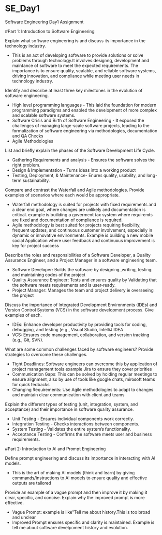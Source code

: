 
# SE_Day1
Software Engineering Day1 Assignment

#Part 1: Introduction to Software Engineering

Explain what software engineering is and discuss its importance in the technology industry.
- This is an act of developing software to provide solutions or solve problems through technology.It involves designng, development and maintance of software to meet the expected requirements.
The importance is to ensure quality, scalable, and reliable software systems, driving innovation, and compliance while meeting user needs in technology industry.

Identify and describe at least three key milestones in the evolution of software engineering.
 - High level programming languages - This laid the foundation for modern programming paradigms and enabled the development of more complex and scalable software systems.
 - Software Crisis and Birth of Software Engineering - It exposed the challenges of managing large-scale software projects, leading to the formalization of software engineering via methodologies, documentation and QA Checks
- Agile Methodologies 

List and briefly explain the phases of the Software Development Life Cycle.
- Gathering Requirements and analysis - Ensures the software solves the right problem.
- Design & Implementation - Turns ideas into a working product
- Testing, Deployment, & Maintenance- Enures quality, usability, and long-term sustainability.

Compare and contrast the Waterfall and Agile methodologies. Provide examples of scenarios where each would be appropriate.
- Waterfall methodology  is suited for projects with fixed requirements and a clear end goal, where changes are unlikely and documentation is critical. example is builiding a goverment tax system where requiremts are fixed and documentation of compliance is required. 
- Agile methodology is best suited  for projects requiring flexibility, frequent updates, and continuous customer involvement, especially in dynamic or innovative environments. Example is building a new mobile social Application where user feedback and continuous improvement is key for project success

Describe the roles and responsibilities of a Software Developer, a Quality Assurance Engineer, and a Project Manager in a software engineering team.
- Software Developer: Builds the software by designing ,writing, testing and maintaining codes of the project
- Quality Assurance Engineer: Tests and ensures quality by Validating that the software meets requirements and is user-ready.
- Project Manager: Manages the team and project delivery ie overseeing the project

Discuss the importance of Integrated Development Environments (IDEs) and Version Control Systems (VCS) in the software development process. Give examples of each.
- IDEs: Enhance developer productivity by providing tools for coding, debugging, and testing (e.g., Visual Studio, IntelliJ IDEA
- VCS: Ensures code management, collaboration, and version tracking (e.g., Git, SVN).

What are some common challenges faced by software engineers? Provide strategies to overcome these challenges.
- Tight Deadlines: Software engineers can overcome this by application of project management tools example Jira to ensure they cover priorities
- Communication Gaps: This can be solved by holding regular meetings to ensure alignment, also by use of tools like google chats, mirosoft teams for quick fedbacks
- Changing Requirements:  Use Agile methodologies to adapt to changes and maintain clear communication with client and teams

Explain the different types of testing (unit, integration, system, and acceptance) and their importance in software quality assurance.
- Unit Testing - Ensures individual components work correctly.
- Integration Testing - Checks interactions between components.
- System Testing - Validates the entire system’s functionality.
- Acceptance Testing - Confirms the software meets user and business requirements.

#Part 2: Introduction to AI and Prompt Engineering

Define prompt engineering and discuss its importance in interacting with AI models.
- This is the art of making AI models (think and learn) by giving commands/instructions to AI models to ensure quality and effective outputs are tailored

Provide an example of a vague prompt and then improve it by making it clear, specific, and concise. Explain why the improved prompt is more effective.
- Vague Prompt: example is like"Tell me about history.This is too broad and unclear
- Improved Prompt ensures specific and clarity is maintained. Example is tell me about software develpoment history and evolution.
